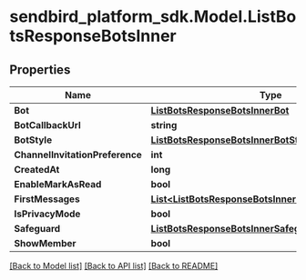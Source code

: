
# sendbird_platform_sdk.Model.ListBotsResponseBotsInner

## Properties

Name | Type | Description | Notes
------------ | ------------- | ------------- | -------------
**Bot** | [**ListBotsResponseBotsInnerBot**](ListBotsResponseBotsInnerBot.md) |  | [optional] 
**BotCallbackUrl** | **string** |  | [optional] 
**BotStyle** | [**ListBotsResponseBotsInnerBotStyle**](ListBotsResponseBotsInnerBotStyle.md) |  | [optional] 
**ChannelInvitationPreference** | **int** |  | [optional] 
**CreatedAt** | **long** |  | [optional] 
**EnableMarkAsRead** | **bool** |  | [optional] 
**FirstMessages** | [**List&lt;ListBotsResponseBotsInnerFirstMessagesInner&gt;**](ListBotsResponseBotsInnerFirstMessagesInner.md) |  | [optional] 
**IsPrivacyMode** | **bool** |  | [optional] 
**Safeguard** | [**ListBotsResponseBotsInnerSafeguard**](ListBotsResponseBotsInnerSafeguard.md) |  | [optional] 
**ShowMember** | **bool** |  | [optional] 

[[Back to Model list]](../README.md#documentation-for-models)
[[Back to API list]](../README.md#documentation-for-api-endpoints)
[[Back to README]](../README.md)

